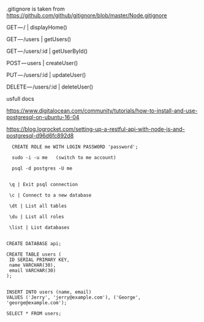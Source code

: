 .gitignore is taken from https://github.com/github/gitignore/blob/master/Node.gitignore

GET — / | displayHome()

GET — /users | getUsers()

GET — /users/:id | getUserById()

POST — users | createUser()

PUT — /users/:id | updateUser()

DELETE — /users/:id | deleteUser()


usfull docs

https://www.digitalocean.com/community/tutorials/how-to-install-and-use-postgresql-on-ubuntu-16-04

https://blog.logrocket.com/setting-up-a-restful-api-with-node-js-and-postgresql-d96d6fc892d8

      CREATE ROLE me WITH LOGIN PASSWORD 'password';

      sudo -i -u me   (switch to me account)

      psql -d postgres -U me


     \q | Exit psql connection

     \c | Connect to a new database

     \dt | List all tables

     \du | List all roles

     \list | List databases


    CREATE DATABASE api;

    CREATE TABLE users (
     ID SERIAL PRIMARY KEY,
     name VARCHAR(30),
     email VARCHAR(30)
    );


    INSERT INTO users (name, email)
    VALUES ('Jerry', 'jerry@example.com'), ('George', 'george@example.com');

    SELECT * FROM users;
